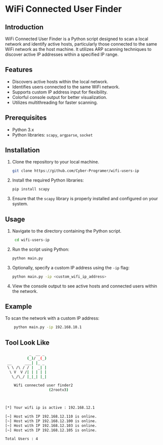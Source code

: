 # WiFi Connected User Finder

## Introduction
WiFi Connected User Finder is a Python script designed to scan a local network and identify active hosts, particularly those connected to the same WiFi network as the host machine. It utilizes ARP scanning techniques to discover active IP addresses within a specified IP range.

## Features
- Discovers active hosts within the local network.
- Identifies users connected to the same WiFi network.
- Supports custom IP address input for flexibility.
- Colorful console output for better visualization.
- Utilizes multithreading for faster scanning.

## Prerequisites
- Python 3.x
- Python libraries: `scapy`, `argparse`, `socket`

## Installation
1. Clone the repository to your local machine.
    ```bash
    git clone https://github.com/Cyber-Programer/wifi-users-ip
    ```
3. Install the required Python libraries:
    ```bash
    pip install scapy
    ```
4. Ensure that the `scapy` library is properly installed and configured on your system.

## Usage
1. Navigate to the directory containing the Python script.
   ```bash
    cd wifi-users-ip
   ```
3. Run the script using Python:
    ```bash
    python main.py
    ```
4. Optionally, specify a custom IP address using the `-ip` flag:
    ```bash
    python main.py -ip <custom_wifi_ip_address>
    ```
5. View the console output to see active hosts and connected users within the network.

## Example
To scan the network with a custom IP address:
```bash
    python main.py -ip 192.168.10.1
```

## Tool Look Like 
```bash
           _  __ _
          (_)/ _(_)
 __      ___| |_ _
 \ \ /\ / / |  _| |
  \ V  V /| | | | |
   \_/\_/ |_|_| |_|

    Wifi connected user finder2
                    (2rootv3)
                    


[*] Your wifi ip is active : 192.168.12.1

[~] Host with IP 192.168.12.110 is online.
[~] Host with IP 192.168.12.100 is online.
[~] Host with IP 192.168.12.103 is online.
[~] Host with IP 192.168.12.105 is online.

Total Users : 4



```
